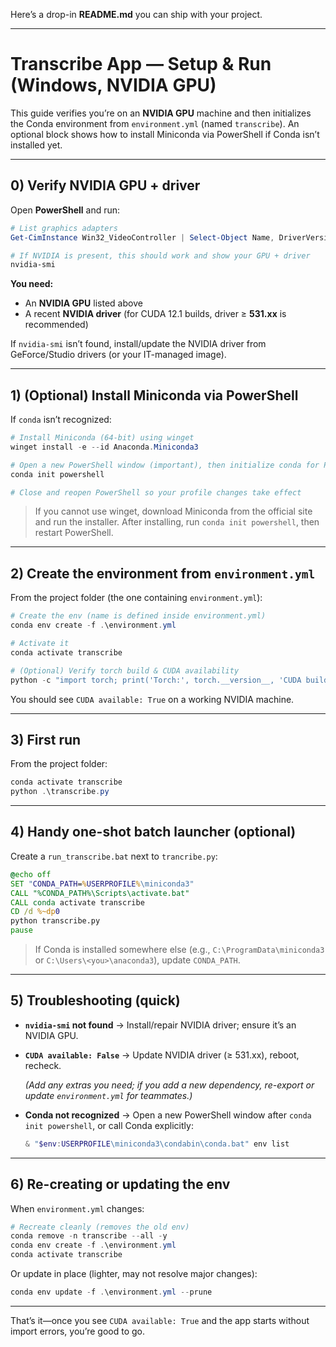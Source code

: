 Here’s a drop-in **README.md** you can ship with your project.

---

# Transcribe App — Setup & Run (Windows, NVIDIA GPU)

This guide verifies you’re on an **NVIDIA GPU** machine and then initializes the Conda environment from `environment.yml` (named `transcribe`). An optional block shows how to install Miniconda via PowerShell if Conda isn’t installed yet.

---

## 0) Verify NVIDIA GPU + driver

Open **PowerShell** and run:

```powershell
# List graphics adapters
Get-CimInstance Win32_VideoController | Select-Object Name, DriverVersion

# If NVIDIA is present, this should work and show your GPU + driver
nvidia-smi
```

**You need:**

* An **NVIDIA GPU** listed above
* A recent **NVIDIA driver** (for CUDA 12.1 builds, driver ≥ **531.xx** is recommended)

If `nvidia-smi` isn’t found, install/update the NVIDIA driver from GeForce/Studio drivers (or your IT-managed image).

---

## 1) (Optional) Install Miniconda via PowerShell

If `conda` isn’t recognized:

```powershell
# Install Miniconda (64-bit) using winget
winget install -e --id Anaconda.Miniconda3

# Open a new PowerShell window (important), then initialize conda for PS:
conda init powershell

# Close and reopen PowerShell so your profile changes take effect
```

> If you cannot use winget, download Miniconda from the official site and run the installer. After installing, run `conda init powershell`, then restart PowerShell.

---

## 2) Create the environment from `environment.yml`

From the project folder (the one containing `environment.yml`):

```powershell
# Create the env (name is defined inside environment.yml)
conda env create -f .\environment.yml

# Activate it
conda activate transcribe

# (Optional) Verify torch build & CUDA availability
python -c "import torch; print('Torch:', torch.__version__, 'CUDA build:', torch.version.cuda); print('CUDA available:', torch.cuda.is_available())"
```

You should see `CUDA available: True` on a working NVIDIA machine.

---

## 3) First run

From the project folder:

```powershell
conda activate transcribe
python .\transcribe.py
```

---

## 4) Handy one-shot batch launcher (optional)

Create a `run_transcribe.bat` next to `trancribe.py`:

```bat
@echo off
SET "CONDA_PATH=%USERPROFILE%\miniconda3"
CALL "%CONDA_PATH%\Scripts\activate.bat"
CALL conda activate transcribe
CD /d %~dp0
python transcribe.py
pause
```

> If Conda is installed somewhere else (e.g., `C:\ProgramData\miniconda3` or `C:\Users\<you>\anaconda3`), update `CONDA_PATH`.

---

## 5) Troubleshooting (quick)

* **`nvidia-smi` not found** → Install/repair NVIDIA driver; ensure it’s an NVIDIA GPU.
* **`CUDA available: False`** → Update NVIDIA driver (≥ 531.xx), reboot, recheck.


  *(Add any extras you need; if you add a new dependency, re-export or update `environment.yml` for teammates.)*
* **Conda not recognized** → Open a new PowerShell window after `conda init powershell`, or call Conda explicitly:

  ```powershell
  & "$env:USERPROFILE\miniconda3\condabin\conda.bat" env list
  ```

---

## 6) Re-creating or updating the env

When `environment.yml` changes:

```powershell
# Recreate cleanly (removes the old env)
conda remove -n transcribe --all -y
conda env create -f .\environment.yml
conda activate transcribe
```

Or update in place (lighter, may not resolve major changes):

```powershell
conda env update -f .\environment.yml --prune
```

---

That’s it—once you see `CUDA available: True` and the app starts without import errors, you’re good to go.

